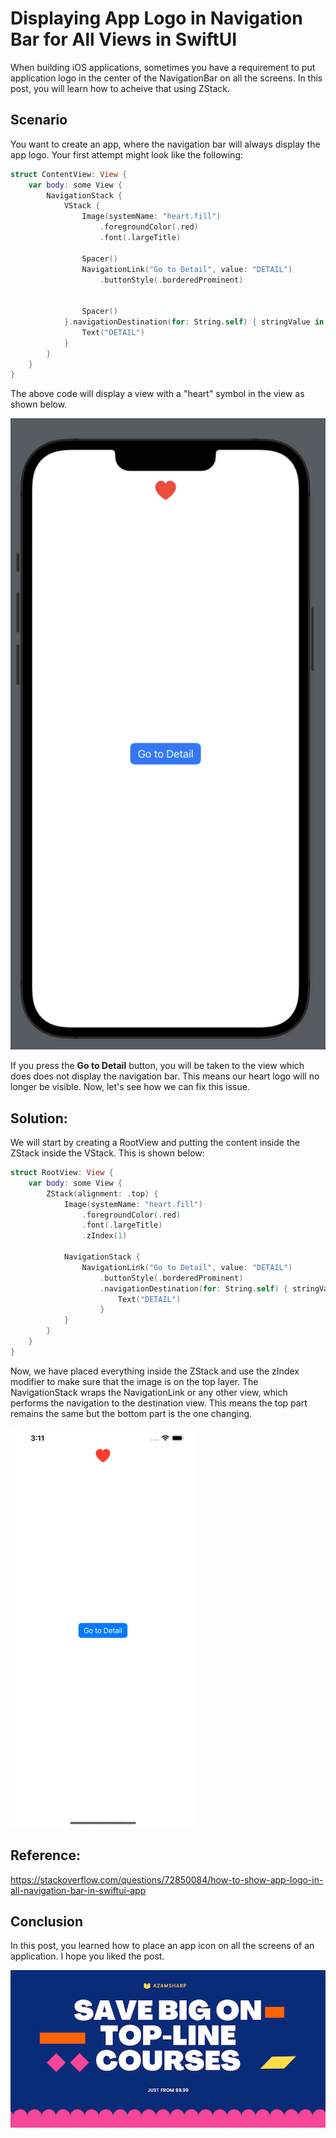 # Displaying App Logo in Navigation Bar for All Views in SwiftUI 

When building iOS applications, sometimes you have a requirement to put application logo in the center of the NavigationBar on all the screens. In this post, you will learn how to acheive that using ZStack. 

## Scenario

You want to create an app, where the navigation bar will always display the app logo. Your first attempt might look like the following:

``` swift 
struct ContentView: View {
    var body: some View {
        NavigationStack {
            VStack {
                Image(systemName: "heart.fill")
                    .foregroundColor(.red)
                    .font(.largeTitle)
                
                Spacer()
                NavigationLink("Go to Detail", value: "DETAIL")
                    .buttonStyle(.borderedProminent)
                
                
                Spacer()
            }.navigationDestination(for: String.self) { stringValue in
                Text("DETAIL")
            }
        }
    }
}
```

The above code will display a view with a "heart" symbol in the view as shown below. 

![Navigation Bar](/images/2022-07-06-1.png)

If you press the **Go to Detail** button, you will be taken to the view which does does not display the navigation bar. This means our heart logo will no longer be visible. Now, let's see how we can fix this issue. 

## Solution: 

We will start by creating a RootView and putting the content inside the ZStack inside the VStack. This is shown below: 

``` swift
struct RootView: View {
    var body: some View {
        ZStack(alignment: .top) {
            Image(systemName: "heart.fill")
                .foregroundColor(.red)
                .font(.largeTitle)
                .zIndex(1)
            
            NavigationStack {
                NavigationLink("Go to Detail", value: "DETAIL")
                    .buttonStyle(.borderedProminent)
                    .navigationDestination(for: String.self) { stringValue in
                        Text("DETAIL")
                    }
            }
        }
    }
}
```

Now, we have placed everything inside the ZStack and use the zIndex modifier to make sure that the image is on the top layer. The NavigationStack wraps the NavigationLink or any other view, which performs the navigation to the destination view. This means the top part remains the same but the bottom part is the one changing. 

![Navigation Bar Displayed](/images/nav-bar-icon.gif)

## Reference: 
https://stackoverflow.com/questions/72850084/how-to-show-app-logo-in-all-navigation-bar-in-swiftui-app

## Conclusion

In this post, you learned how to place an app icon on all the screens of an application. I hope you liked the post. 

<center>
<a href = "http://www.azamsharp.com/courses">
<img src="https://raw.githubusercontent.com/azamsharp/azamsharp.github.io/master/_posts/images/banner.png"> 
</a>
</center>

